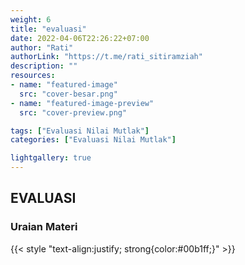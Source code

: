 ```yaml
---
weight: 6
title: "evaluasi"
date: 2022-04-06T22:26:22+07:00
author: "Rati"
authorLink: "https://t.me/rati_sitiramziah"
description: ""
resources:
- name: "featured-image"
  src: "cover-besar.png"
- name: "featured-image-preview"
  src: "cover-preview.png"

tags: ["Evaluasi Nilai Mutlak"]
categories: ["Evaluasi Nilai Mutlak"]

lightgallery: true
---
```


## EVALUASI
### Uraian Materi
{{< style "text-align:justify; strong{color:#00b1ff;}" >}}
